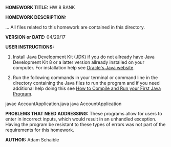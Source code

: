 **HOMEWORK TITLE:** HW 8 BANK

**HOMEWORK DESCRIPTION:**

...
All files related to this homework are contained in this directory.

**VERSION or DATE:** 04/29/17

**USER INSTRUCTIONS:** 

1) Install Java Development Kit (JDK) if you do not allready have Java Development Kit 8 or a latter version allready installed on your computer. For installation help see [Oracle's Java website](https://www.oracle.com/java/technologies/javase-downloads.html).

2) Run the following commands in your terminal or command line in the directory containing the Java files to run the program and if you need additional help doing this see [How to Compile and Run your First Java Program](https://beginnersbook.com/2013/05/first-java-program/).

javac AccountApplication.java
java AccountApplication

**PROBLEMS THAT NEED ADDRESSING:** These programs allow for users to enter in incorrect inputs, which would result in an unhandled exception. Having the program be resistant to these types of errors was not part of the requirements for this homework.

**AUTHOR:** Adam Schaible